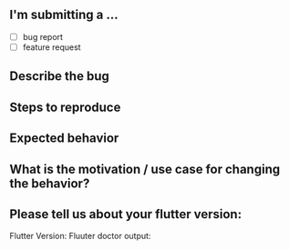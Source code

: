 ## I'm submitting a ...

- [ ] bug report
- [ ] feature request

## Describe the bug

## Steps to reproduce

## Expected behavior

## What is the motivation / use case for changing the behavior?

## Please tell us about your flutter version:

Flutter Version: 
Fluuter doctor output:

